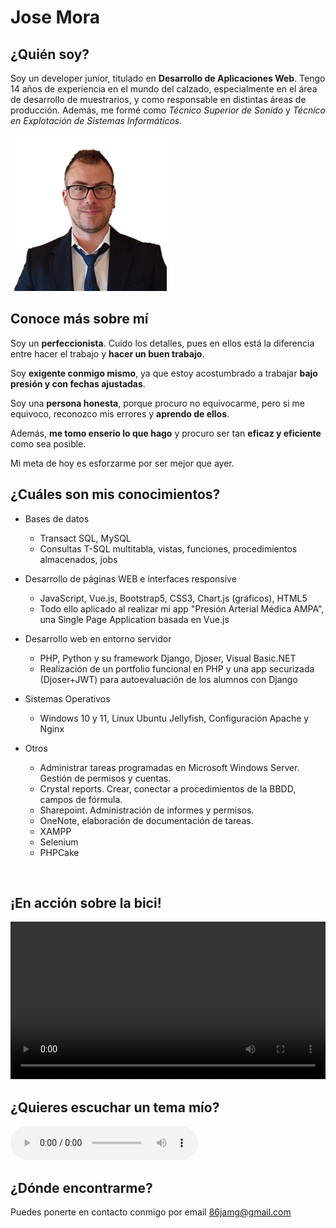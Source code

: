 # Jose Mora

## ¿Quién soy?

Soy un developer junior, titulado en **Desarrollo de Aplicaciones Web**. 
Tengo 14 años de experiencia en el mundo del calzado, especialmente en el área de desarrollo de muestrarios, y como responsable en distintas áreas de producción. 
Además, me formé como *Técnico Superior de Sonido* y *Técnico en Explotación de Sistemas Informáticos*.

<img src="a.png" alt="mi_foto" width="250"/>

<br/>

## Conoce más sobre mí

Soy un **perfeccionista**. Cuido los detalles, pues en ellos está la diferencia entre hacer el trabajo y **hacer un buen trabajo**.

Soy **exigente conmigo mismo**, ya que estoy acostumbrado a trabajar **bajo presión y con fechas ajustadas**.

Soy una **persona honesta**, porque procuro no equivocarme, pero si me equivoco, reconozco mis errores y **aprendo de ellos**. 

Además, **me tomo enserio lo que hago** y procuro ser tan **eficaz y eficiente** como sea posible.

Mi meta de hoy es esforzarme por ser mejor que ayer.


## ¿Cuáles son mis conocimientos?

* Bases de datos
    * Transact SQL, MySQL
    * Consultas T-SQL multitabla, vistas, funciones, procedimientos almacenados, jobs
* Desarrollo de páginas WEB e interfaces responsive
    * JavaScript, Vue.js, Bootstrap5, CSS3, Chart.js (gráficos), HTML5
    * Todo ello aplicado al realizar mi app "Presión Arterial Médica AMPA", una Single Page Application basada en Vue.js
* Desarrollo web en entorno servidor
    * PHP, Python y su framework Django, Djoser, Visual Basic.NET
    * Realización de un portfolio funcional en PHP y una app securizada (Djoser+JWT) para autoevaluación de los alumnos con Django
* Sistemas Operativos
    * Windows 10 y 11, Linux Ubuntu Jellyfish, Configuración Apache y Nginx

* Otros
    * Administrar tareas programadas en Microsoft Windows Server. Gestión de permisos y cuentas.
    * Crystal reports. Crear, conectar a procedimientos de la BBDD, campos de fórmula.
    * Sharepoint. Administración de informes y permisos.
    * OneNote, elaboración de documentación de tareas. 
    * XAMPP
    * Selenium
    * PHPCake


<br/>

## ¡En acción sobre la bici!
<video width="100%" controls>
  <source src="bike_comp.mp4" type="video/mp4">
    Tu navegador no soporta vídeo
</video>

<br/>

## ¿Quieres escuchar un tema mío?
<audio controls>
     <source src="solo_versos.mp3" type='audio/mpeg; codecs="mp3"'>
</audio>

<br/>

## ¿Dónde encontrarme?

Puedes ponerte en contacto conmigo por email [86jamg@gmail.com](mailto:86jamg@gmail.com)
